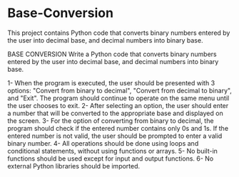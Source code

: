# Base-Conversion
This project contains Python code that converts binary numbers entered by the user into decimal base, and decimal numbers into binary base.

BASE CONVERSION
Write a Python code that converts binary numbers entered by the user into decimal base, and decimal numbers into binary base.

1- When the program is executed, the user should be presented with 3 options: "Convert from binary to decimal", "Convert from decimal to binary", and "Exit". The program should continue to operate on the same menu until the user chooses to exit.
2- After selecting an option, the user should enter a number that will be converted to the appropriate base and displayed on the screen.
3- For the option of converting from binary to decimal, the program should check if the entered number contains only 0s and 1s. If the entered number is not valid, the user should be prompted to enter a valid binary number.
4- All operations should be done using loops and conditional statements, without using functions or arrays.
5- No built-in functions should be used except for input and output functions.
6- No external Python libraries should be imported.
